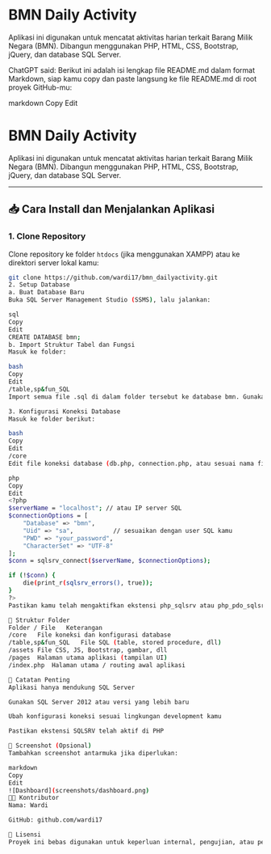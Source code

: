 # BMN Daily Activity

Aplikasi ini digunakan untuk mencatat aktivitas harian terkait Barang Milik Negara (BMN). Dibangun menggunakan PHP, HTML, CSS, Bootstrap, jQuery, dan database SQL Server.




ChatGPT said:
Berikut ini adalah isi lengkap file README.md dalam format Markdown, siap kamu copy dan paste langsung ke file README.md di root proyek GitHub-mu:

markdown
Copy
Edit
# BMN Daily Activity

Aplikasi ini digunakan untuk mencatat aktivitas harian terkait Barang Milik Negara (BMN). Dibangun menggunakan PHP, HTML, CSS, Bootstrap, jQuery, dan database SQL Server.

---

## 📥 Cara Install dan Menjalankan Aplikasi

### 1. Clone Repository
Clone repository ke folder `htdocs` (jika menggunakan XAMPP) atau ke direktori server lokal kamu:

```bash
git clone https://github.com/wardi17/bmn_dailyactivity.git
2. Setup Database
a. Buat Database Baru
Buka SQL Server Management Studio (SSMS), lalu jalankan:

sql
Copy
Edit
CREATE DATABASE bmn;
b. Import Struktur Tabel dan Fungsi
Masuk ke folder:

bash
Copy
Edit
/table,sp&fun_SQL
Import semua file .sql di dalam folder tersebut ke database bmn. Gunakan SSMS atau tools lain yang mendukung SQL Server.

3. Konfigurasi Koneksi Database
Masuk ke folder berikut:

bash
Copy
Edit
/core
Edit file koneksi database (db.php, connection.php, atau sesuai nama file koneksimu). Contoh konfigurasi:

php
Copy
Edit
<?php
$serverName = "localhost"; // atau IP server SQL
$connectionOptions = [
    "Database" => "bmn",
    "Uid" => "sa",           // sesuaikan dengan user SQL kamu
    "PWD" => "your_password",
    "CharacterSet" => "UTF-8"
];
$conn = sqlsrv_connect($serverName, $connectionOptions);

if (!$conn) {
    die(print_r(sqlsrv_errors(), true));
}
?>
Pastikan kamu telah mengaktifkan ekstensi php_sqlsrv atau php_pdo_sqlsrv pada file php.ini.

📁 Struktur Folder
Folder / File	Keterangan
/core	File koneksi dan konfigurasi database
/table,sp&fun_SQL	File SQL (table, stored procedure, dll)
/assets	File CSS, JS, Bootstrap, gambar, dll
/pages	Halaman utama aplikasi (tampilan UI)
/index.php	Halaman utama / routing awal aplikasi

📌 Catatan Penting
Aplikasi hanya mendukung SQL Server

Gunakan SQL Server 2012 atau versi yang lebih baru

Ubah konfigurasi koneksi sesuai lingkungan development kamu

Pastikan ekstensi SQLSRV telah aktif di PHP

📸 Screenshot (Opsional)
Tambahkan screenshot antarmuka jika diperlukan:

markdown
Copy
Edit
![Dashboard](screenshots/dashboard.png)
🧑‍💻 Kontributor
Nama: Wardi

GitHub: github.com/wardi17

🧾 Lisensi
Proyek ini bebas digunakan untuk keperluan internal, pengujian, atau pembelajaran. Untuk penggunaan komersial, silakan hubungi pengembang terlebih dahulu.

